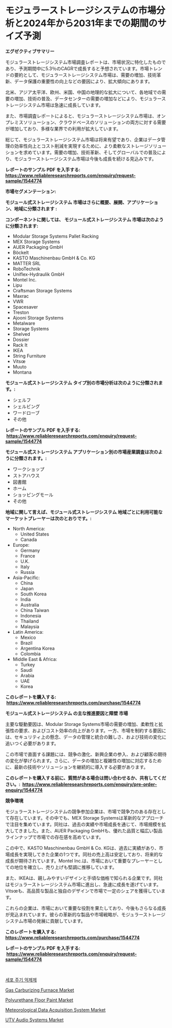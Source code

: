 <p><h1>モジュラーストレージシステムの市場分析と2024年から2031年までの期間のサイズ予測</h1></p><p><strong>エグゼクティブサマリー</strong></p>
<p><p>モジュラーストレージシステム市場調査レポートは、市場状況に特化したものであり、予測期間中に5.3％のCAGRで成長すると予想されています。市場トレンドの要約として、モジュラーストレージシステム市場は、需要の増加、技術革新、データ保護の重要性の向上などの要因により、拡大傾向にあります。</p><p>北米、アジア太平洋、欧州、米国、中国の地理的な拡大について、各地域での需要の増加、技術の普及、データセンターの需要の増加などにより、モジュラーストレージシステム市場は急速に成長しています。</p><p>また、市場調査レポートによると、モジュラーストレージシステム市場は、オンプレミスソリューション、クラウドベースのソリューションの両方に対する需要が増加しており、多様な業界での利用が拡大しています。</p><p>総じて、モジュラーストレージシステム市場は将来有望であり、企業はデータ管理の効率性向上とコスト削減を実現するために、より柔軟なストレージソリューションを求めています。需要の増加、技術革新、そしてグローバルでの普及により、モジュラーストレージシステム市場は今後も成長を続ける見込みです。</p></p>
<p><strong>レポートのサンプル PDF を入手する: <a href="https://www.reliableresearchreports.com/enquiry/request-sample/1544774">https://www.reliableresearchreports.com/enquiry/request-sample/1544774</a></strong></p>
<p><strong>市場セグメンテーション:</strong></p>
<p><strong> モジュール式ストレージシステム 市場はさらに概要、展開、アプリケーション、地域に分類されます :</strong></p>
<p><strong>コンポーネントに関しては、 モジュール式ストレージシステム 市場は次のように分類されます: &nbsp;</strong></p>
<p><ul><li>Modular Storage Systems Pallet Racking</li><li>MEX Storage Systems</li><li>AUER Packaging GmbH</li><li>Böckelt</li><li>KASTO Maschinenbau GmbH & Co. KG</li><li>MATTER SRL</li><li>RoboTechnik</li><li>Uniflex-Hydraulik GmbH</li><li>Montel Inc.</li><li>Lipu</li><li>Craftsman Storage Systems</li><li>Maxrac</li><li>VWR</li><li>Spacesaver</li><li>Treston</li><li>Ajooni Storage Systems</li><li>Metalware</li><li>Storage Systems</li><li>Shelved</li><li>Dossier</li><li>Rack It</li><li>IKEA</li><li>String Furniture</li><li>Vitsœ</li><li>Muuto</li><li>Montana</li></ul></p>
<p><strong> モジュール式ストレージシステム タイプ別の市場分析は次のように分類されます。:</strong></p>
<p><ul><li>シェルフ</li><li>シェルビング</li><li>ワードローブ</li><li>その他</li></ul></p>
<p><strong>レポートのサンプル PDF を入手する: &nbsp;<a href="https://www.reliableresearchreports.com/enquiry/request-sample/1544774">https://www.reliableresearchreports.com/enquiry/request-sample/1544774</a></strong></p>
<p><strong> モジュール式ストレージシステム アプリケーション別の市場産業調査は次のように分類されます。:</strong></p>
<p><ul><li>ワークショップ</li><li>ストアハウス</li><li>図書館</li><li>ホーム</li><li>ショッピングモール</li><li>その他</li></ul></p>
<p><strong>地域に関して言えば、モジュール式ストレージシステム 地域ごとに利用可能なマーケットプレーヤーは次のとおりです。:</strong></p>
<p><ul>
    <li>
        North America:
        <ul>
            <li>United States</li>
            <li>Canada</li>
        </ul>
    </li>
    <li>
        Europe:
        <ul>
            <li>Germany</li>
            <li>France</li>
            <li>U.K.</li>
            <li>Italy</li>
            <li>Russia</li>
        </ul>
    </li>
    <li>
        Asia-Pacific:
        <ul>
            <li>China</li>
            <li>Japan</li>
            <li>South Korea</li>
            <li>India</li>
            <li>Australia</li>
            <li>China Taiwan</li>
            <li>Indonesia</li>
            <li>Thailand</li>
            <li>Malaysia</li>
        </ul>
    </li>
    <li>
        Latin America:
        <ul>
            <li>Mexico</li>
            <li>Brazil</li>
            <li>Argentina Korea</li>
            <li>Colombia</li>
        </ul>
    </li>
    <li>
        Middle East & Africa:
        <ul>
            <li>Turkey</li>
            <li>Saudi</li>
            <li>Arabia</li>
            <li>UAE</li>
            <li>Korea</li>
        </ul>
    </li>
    </ul></p>
<p><strong>このレポートを購入する: &nbsp;<a href="https://www.reliableresearchreports.com/purchase/1544774">https://www.reliableresearchreports.com/purchase/1544774</a></strong></p>
<p><strong>モジュール式ストレージシステム の主な推進要因と障壁 市場</strong></p>
<p><p>主要な駆動要因は、Modular Storage Systems市場の需要の増加、柔軟性と拡張性の要求、およびコスト効率の向上があります。一方、市場を制約する要因には、セキュリティ上の懸念、データの管理と統合の難しさ、および技術の変化に追いつく必要があります。</p><p>この市場で直面する課題には、競争の激化、新興企業の参入、および顧客の期待の変化が挙げられます。さらに、データの増加と複雑性の増加に対応するために、最新の技術やソリューションを継続的に導入する必要があります。</p></p>
<p><strong>このレポートを購入する前に、質問がある場合は問い合わせるか、共有してください。:&nbsp; <a href="https://www.reliableresearchreports.com/enquiry/pre-order-enquiry/1544774">https://www.reliableresearchreports.com/enquiry/pre-order-enquiry/1544774</a></strong></p>
<p><strong>競争環境</strong></p>
<p><p>モジュラーストレージシステムの競争参加企業は、市場で競争力のある存在として存在しています。その中でも、MEX Storage Systemsは革新的なアプローチで注目を集めています。同社は、過去の実績や市場成長を通じて、市場規模を拡大してきました。また、AUER Packaging GmbHも、優れた品質と幅広い製品ラインナップで市場での存在感を高めています。</p><p>この中で、KASTO Maschinenbau GmbH & Co. KGは、過去に実績があり、市場成長を実現してきた企業の1つです。同社の売上高は安定しており、将来的な成長が期待されています。Montel Inc.は、市場において重要なプレーヤーとしての地位を確立し、売り上げも堅調に推移しています。</p><p>また、IKEAは、親しみやすいデザインと手頃な価格で知られる企業です。同社はモジュラーストレージシステム市場に進出し、急速に成長を遂げています。Vitsœも、高品質な製品と独自のデザインで市場で一定のシェアを獲得しています。</p><p>これらの企業は、市場において重要な役割を果たしており、今後もさらなる成長が見込まれています。彼らの革新的な製品や市場戦略が、モジュラーストレージシステム市場の発展に貢献しています。</p></p>
<p><strong>このレポートを購入する: &nbsp; <a href="https://www.reliableresearchreports.com/purchase/1544774">https://www.reliableresearchreports.com/purchase/1544774</a></strong></p>
<p><strong>レポートのサンプル PDF を入手する: &nbsp;<a href="https://www.reliableresearchreports.com/enquiry/request-sample/1544774">https://www.reliableresearchreports.com/enquiry/request-sample/1544774</a></strong><strong></strong></p>
<p>&nbsp;</p>
<p><p><a href="https://github.com/vsoq0zknh59/Market-Research-Report-List-1/blob/main/340985812656.md">세포 주기 억제제</a></p><p><a href="https://view.publitas.com/reportprime-1/gas-carburizing-furnace-market-size-2024-2031-global-industrial-analysis-key-geographical-regions-market-share-top-key-players-product-types-and-forecast-research-report/">Gas Carburizing Furnace Market</a></p><p><a href="https://iodized-pantydraco-05c.notion.site/Polyurethane-Floor-Paint-Market-Size-and-Examines-its-Market-Scope-with-a-Primary-Focus-on-Growth--253417f123924bf3a02112f3753cc111">Polyurethane Floor Paint Market</a></p><p><a href="https://github.com/prosalinda88/Market-Research-Report-List-3/blob/main/meteorological-data-acquisition-system-market.md">Meteorological Data Acquisition System Market</a></p><p><a href="https://issuu.com/reportprime-2/docs/utv-audio-systems-market-size-2030.pptx">UTV Audio Systems Market</a></p></p>
